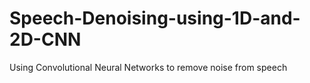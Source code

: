 # Speech-Denoising-using-1D-and-2D-CNN
Using Convolutional Neural Networks to remove noise from speech
